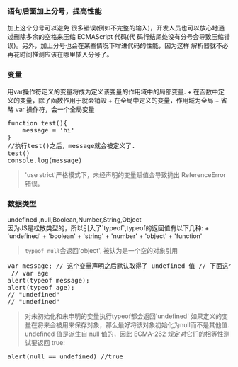 <h3>语句后面加上分号，提高性能</h3>
加上这个分号可以避免 很多错误(例如不完整的输入)，开发人员也可以放心地通过删除多余的空格来压缩 ECMAScript 代码(代 码行结尾处没有分号会导致压缩错误)。另外，加上分号也会在某些情况下增进代码的性能，因为这样 解析器就不必再花时间推测应该在哪里插入分号了。
<h3>变量</h3>
用var操作符定义的变量将成为定义该变量的作用域中的局部变量.
+ 在函数中定义的变量，除了函数作用于就会销毁
+ 在全局中定义的变量，作用域为全局
+ 省略 var 操作符，会一个全局变量
<pre>
function test(){
    message = 'hi'
}
//执行test()之后，message就会被定义了.
test()
console.log(message)
</pre>

> 'use strict'严格模式下，未经声明的变量赋值会导致抛出 ReferenceError 错误。

<h3>数据类型</h3>
undefined ,null,Boolean,Number,String,Object<br>
因为JS是松散类型的，所以引入了`typeof`,typeof的返回值有以下几种:
+ 'undefined'
+ 'boolean'
+ 'string'
+ 'number'
+ 'object'
+ 'function'

> `typeof null`会返回'object', 被认为是一个空的对象引用

<pre>
var message; // 这个变量声明之后默认取得了 undefined 值 // 下面这个变量并没有声明
 // var age
alert(typeof message);
alert(typeof age);
// "undefined"
// "undefined"
</pre>

> 对未初始化和未申明的变量执行typeof都会返回'undefined'
> 如果定义的变量在将来会被用来保存对象，那么最好将该对象初始化为null而不是其他值.
> undefined 值是派生自 null 值的，因此 ECMA-262 规定对它们的相等性测试要返回 true:
<pre>
alert(null == undefined) //true
</pre>
